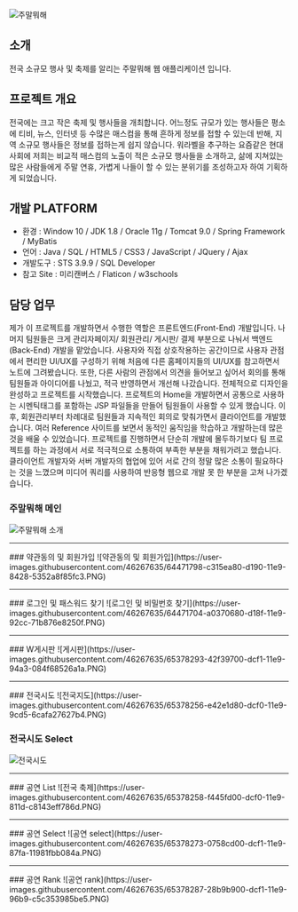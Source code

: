
![주말뭐해 ](https://user-images.githubusercontent.com/46267635/64471333-6d8b0f00-d18b-11e9-9c67-5db9d360133e.png) 

## 소개
전국 소규모 행사 및 축제를 알리는 주말뭐해 웹 애플리케이션 입니다.
## 프로젝트 개요
전국에는 크고 작은 축제 및 행사들을 개최합니다.
어느정도 규모가 있는 행사들은 평소에 티비, 뉴스, 인터넷 등 수많은 매스컴을 통해 흔하게 정보를 접할 수 있는데 반해, 지역 소규모 행사들은 정보를 접하는게 쉽지 않습니다. 워라벨을 추구하는 요즘같은 현대사회에 저희는 비교적 매스컴의 노출이 적은 소규모 행사들을 소개하고, 삶에 지쳐있는 많은 사람들에게 주말 연휴, 가볍게 나들이 할 수 있는 분위기를 조성하고자 하여 기획하게 되었습니다.
## 개발 PLATFORM
- 환경      : Window 10 / JDK 1.8 / Oracle 11g / Tomcat 9.0 / Spring Framework / MyBatis
- 언어      : Java / SQL / HTML5 / CSS3 / JavaScript / JQuery / Ajax
- 개발도구  : STS 3.9.9 / SQL Developer 
- 참고 Site : 미리캔버스 / Flaticon / w3schools
## 담당 업무
제가 이 프로젝트를 개발하면서 수행한 역할은 프론트엔드(Front-End) 개발입니다. 
나머지 팀원들은 크게 관리자페이지/ 회원관리/ 게시판/ 결제 부분으로 나눠서 백엔드(Back-End) 개발을 맡았습니다. 
사용자와 직접 상호작용하는 공간이므로 사용자 관점에서 편리한 UI/UX를 구성하기 위해 처음에 다른 홈페이지들의 UI/UX를 참고하면서 노트에 그려봤습니다. 또한, 다른 사람의 관점에서 의견을 들어보고 싶어서 회의를 통해 팀원들과 아이디어를 나눴고, 적극 반영하면서 개선해 나갔습니다. 전체적으로 디자인을 완성하고 프로젝트를 시작했습니다. 프로젝트의 Home을 개발하면서 공통으로 사용하는 시멘틱태그를 포함하는 JSP 파일들을 만들어 팀원들이 사용할 수 있게 했습니다. 이후, 회원관리부터 차례대로 팀원들과 지속적인 회의로 맞춰가면서 클라이언트를 개발했습니다. 여러 Reference 사이트를 보면서 동적인 움직임을 학습하고 개발하는데 많은 것을 배울 수 있었습니다.
프로젝트를 진행하면서 단순히 개발에 몰두하기보다 팀 프로젝트를 하는 과정에서 서로 적극적으로 소통하여 부족한 부분을 채워가려고 했습니다.
클라이언트 개발자와 서버 개발자의 협업에 있어 서로 간의 정말 많은 소통이 필요하다는 것을 느꼈으며 미디어 쿼리를 사용하여 반응형 웹으로 개발 못 한 부분을 고쳐 나가겠습니다.

### 주말뭐해 메인
![주말뭐해 소개](https://user-images.githubusercontent.com/46267635/64471751-3ec36780-d190-11e9-949c-6a3c5504e5d9.PNG)
<hr/>
### 약관동의 및 회원가입
![약관동의 및 회원가입](https://user-images.githubusercontent.com/46267635/64471798-c315ea80-d190-11e9-8428-5352a8f85fc3.PNG)
<hr/>
### 로그인 및 패스워드 찾기
![로그인 및 비밀번호 찾기](https://user-images.githubusercontent.com/46267635/64471704-a0370680-d18f-11e9-92cc-71b876e8250f.PNG)
<hr/>
### W게시판
![게시판](https://user-images.githubusercontent.com/46267635/65378293-42f39700-dcf1-11e9-94a3-084f68526a1a.PNG)
<hr/>
### 전국시도
![전국지도](https://user-images.githubusercontent.com/46267635/65378256-e42e1d80-dcf0-11e9-9cd5-6cafa27627b4.PNG)

### 전국시도 Select
![전국시도](https://user-images.githubusercontent.com/46267635/64471667-256deb80-d18f-11e9-9267-80d745c11ee1.png)
<hr/>
### 공연 List
![전국 축제](https://user-images.githubusercontent.com/46267635/65378258-f445fd00-dcf0-11e9-811d-c8143eff786d.PNG)
<hr/>
### 공연 Select
![공연 select](https://user-images.githubusercontent.com/46267635/65378273-0758cd00-dcf1-11e9-87fa-11981fbb084a.PNG)
<hr/>
### 공연 Rank
![공연 rank](https://user-images.githubusercontent.com/46267635/65378287-28b9b900-dcf1-11e9-96b9-c5c353985be5.PNG)
